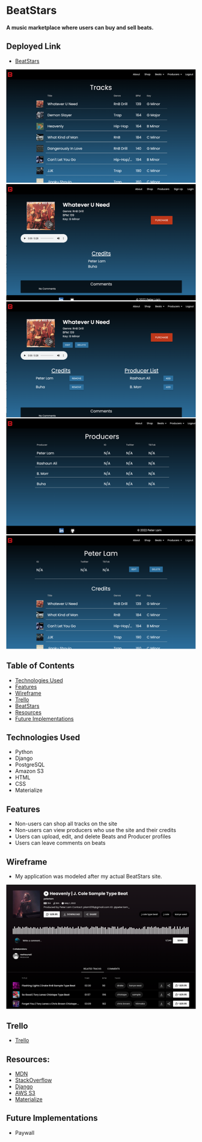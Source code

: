 # BeatStars

#### A music marketplace where users can buy and sell beats.

## <a name="deployment"></a> Deployed Link
- [BeatStars](https://beatstore-pl.herokuapp.com/)

<img src="./documentation/beats.png" alt="beats"/>
<img src="./documentation/beat_details_not_logged.png" alt="beat_details_not_logged_in"/>
<img src="./documentation/beat_details_logged_in.png" alt="beat_details_logged_in"/>
<img src="./documentation/producers.png" alt="producers"/>
<img src="./documentation/producer_details.png" alt="producer_details"/>

## Table of Contents
- [Technologies Used](#technologiesused)
- [Features](#features)
- [Wireframe](#wireframe)
- [Trello](#trello)
- [BeatStars](#deployment)
- [Resources](#resources)
- [Future Implementations](#futureimplementations)

## <a name="technologiesused"></a> Technologies Used
- Python
- Django
- PostgreSQL
- Amazon S3
- HTML
- CSS
- Materialize

## <a name="features"></a> Features
- Non-users can shop all tracks on the site
- Non-users can view producers who use the site and their credits
- Users can upload, edit, and delete Beats and Producer profiles
- Users can leave comments on beats

## <a name="wireframe"></a> Wireframe
- My application was modeled after my actual BeatStars site.

<img src="./documentation/wireframe.png" alt=“wireframe”/>

## <a name="trello"></a> Trello
- [Trello](https://trello.com/b/j4vVli2m/beatstars)

## <a name="resources"></a> Resources:
- [MDN](https://developer.mozilla.org/en-US/)
- [StackOverflow](https://stackoverflow.com/)
- [Django](https://docs.djangoproject.com/en/4.1/)
- [AWS S3](https://docs.aws.amazon.com/s3/)
- [Materialize](https://materializecss.com/)

## <a name="futureimplementations"></a> Future Implementations
- Paywall
